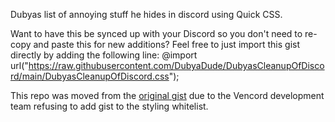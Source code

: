 Dubyas list of annoying stuff he hides in discord using Quick CSS.


Want to have this be synced up with your Discord so you don't need to re-copy and paste this for new additions?
Feel free to just import this gist directly by adding the following line:
@import url("https://raw.githubusercontent.com/DubyaDude/DubyasCleanupOfDiscord/main/DubyasCleanupOfDiscord.css");


This repo was moved from the [original gist](https://gist.github.com/DubyaDude/1ee0e8c218a22883721635dfae3e022c) due to the Vencord development team refusing to add gist to the styling whitelist.
